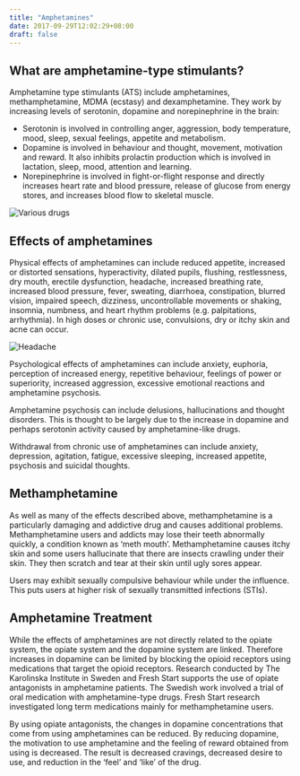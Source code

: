 ```yaml
---
title: "Amphetamines"
date: 2017-09-29T12:02:29+08:00
draft: false
---
```


## What are amphetamine-type stimulants?

Amphetamine type stimulants (ATS) include amphetamines, methamphetamine, MDMA (ecstasy) and dexamphetamine. They work by increasing levels of serotonin, dopamine and norepinephrine in the brain:

* Serotonin is involved in controlling anger, aggression, body temperature, mood, sleep, sexual feelings, appetite and metabolism.
* Dopamine is involved in behaviour and thought, movement, motivation and reward. It also inhibits prolactin production which is involved in lactation, sleep, mood, attention and learning.
* Norepinephrine is involved in fight-or-flight response and directly increases heart rate and blood pressure, release of glucose from energy stores, and increases blood flow to skeletal muscle.

![Various drugs](/img/drugs.jpg)

## Effects of amphetamines

Physical effects of amphetamines can include reduced appetite, increased or distorted sensations, hyperactivity, dilated pupils, flushing, restlessness, dry mouth, erectile dysfunction, headache, increased breathing rate, increased blood pressure, fever, sweating, diarrhoea, constipation, blurred vision, impaired speech, dizziness, uncontrollable movements or shaking, insomnia, numbness, and heart rhythm problems (e.g. palpitations, arrhythmia). In high doses or chronic use, convulsions, dry or itchy skin and acne can occur.

![Headache](/img/headache.jpg)

Psychological effects of amphetamines can include anxiety, euphoria, perception of increased energy, repetitive behaviour, feelings of power or superiority, increased aggression, excessive emotional reactions and amphetamine psychosis.

Amphetamine psychosis can include delusions, hallucinations and thought disorders. This is thought to be largely due to the increase in dopamine and perhaps serotonin activity caused by amphetamine-like drugs.

Withdrawal from chronic use of amphetamines can include anxiety, depression, agitation, fatigue, excessive sleeping, increased appetite, psychosis and suicidal thoughts.

## Methamphetamine

As well as many of the effects described above, methamphetamine is a particularly damaging and addictive drug and causes additional problems. Methamphetamine users and addicts may lose their teeth abnormally quickly, a condition known as ‘meth mouth’. Methamphetamine causes itchy skin and some users hallucinate that there are insects crawling under their skin. They then scratch and tear at their skin until ugly sores appear.

Users may exhibit sexually compulsive behaviour while under the influence. This puts users at higher risk of sexually transmitted infections (STIs).

## Amphetamine Treatment

While the effects of amphetamines are not directly related to the opiate system, the opiate system and the dopamine system are linked. Therefore increases in dopamine can be limited by blocking the opioid receptors using medications that target the opioid receptors. Research conducted by The Karolinska Institute in Sweden and Fresh Start supports the use of opiate antagonists in amphetamine patients. The Swedish work involved a trial of oral medication with amphetamine-type drugs. Fresh Start research investigated long term medications mainly for methamphetamine users.

By using opiate antagonists, the changes in dopamine concentrations that come from using amphetamines can be reduced. By reducing dopamine, the motivation to use amphetamine and the feeling of reward obtained from using is decreased. The result is decreased cravings, decreased desire to use, and reduction in the ‘feel’ and ‘like’ of the drug.
